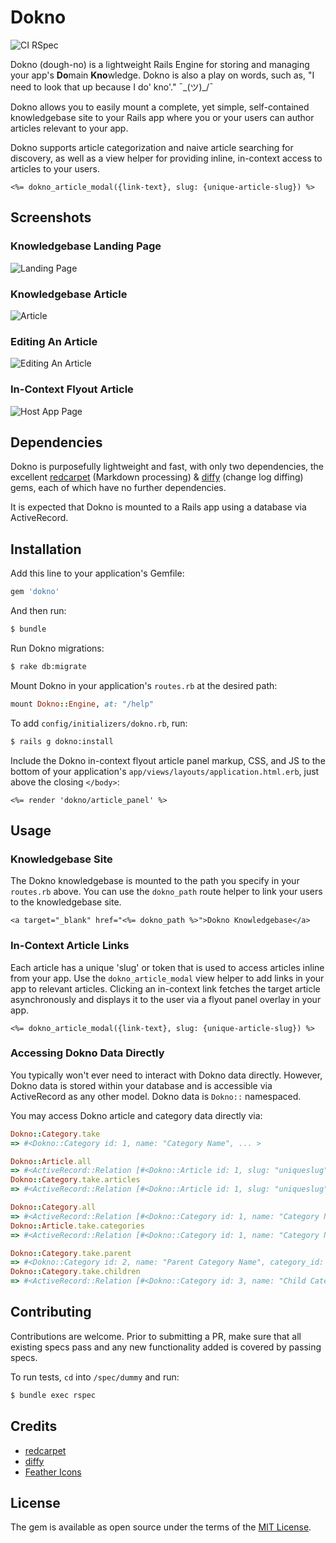 # Dokno
![CI RSpec](https://github.com/cpayne624/dokno/workflows/CI%20RSpec/badge.svg)

Dokno (dough-no) is a lightweight Rails Engine for storing and managing your app's <b>Do</b>main <b>Kno</b>wledge.
Dokno is also a play on words, such as, "I need to look that up because I do' kno'." ¯\_(ツ)_/¯

Dokno allows you to easily mount a complete, yet simple, self-contained knowledgebase site
to your Rails app where you or your users can author articles relevant to your app.

Dokno supports article categorization and naive article searching for discovery,
as well as a view helper for providing inline, in-context access to articles to your users.

    <%= dokno_article_modal({link-text}, slug: {unique-article-slug}) %>

## Screenshots

### Knowledgebase Landing Page
![Landing Page](./README/landing_page.png)

### Knowledgebase Article
![Article](./README/article.png)

### Editing An Article
![Editing An Article](./README/article_edit.png)

### In-Context Flyout Article
![Host App Page](./README/host_app_flyout.png)

## Dependencies
Dokno is purposefully lightweight and fast, with only two dependencies, the excellent
[redcarpet](https://github.com/vmg/redcarpet) (Markdown processing) &
[diffy](https://github.com/samg/diffy) (change log diffing) gems,
each of which have no further dependencies.

It is expected that Dokno is mounted to a Rails app using a database via ActiveRecord.

## Installation
Add this line to your application's Gemfile:
```ruby
gem 'dokno'
```

And then run:
```bash
$ bundle
```

Run Dokno migrations:
```bash
$ rake db:migrate
```

Mount Dokno in your application's `routes.rb` at the desired path:
```ruby
mount Dokno::Engine, at: "/help"
```

To add `config/initializers/dokno.rb`, run:
```bash
$ rails g dokno:install
```

Include the Dokno in-context flyout article panel markup, CSS, and JS to the bottom of your application's
`app/views/layouts/application.html.erb`, just above the closing `</body>`:
```erb
<%= render 'dokno/article_panel' %>
```

## Usage

### Knowledgebase Site
The Dokno knowledgebase is mounted to the path you specify in your `routes.rb` above. You can use the `dokno_path` route helper
to link your users to the knowledgebase site.

    <a target="_blank" href="<%= dokno_path %>">Dokno Knowledgebase</a>

### In-Context Article Links
Each article has a unique 'slug' or token that is used to access articles inline from your app. Use the `dokno_article_modal`
view helper to add links in your app to relevant articles. Clicking an in-context link fetches the target article
asynchronously and displays it to the user via a flyout panel overlay in your app.

    <%= dokno_article_modal({link-text}, slug: {unique-article-slug}) %>

### Accessing Dokno Data Directly
You typically won't ever need to interact with Dokno data directly. However, Dokno data is stored within your database
and is accessible via ActiveRecord as any other model. Dokno data is `Dokno::` namespaced.

You may access Dokno article and category data directly via:

```ruby
Dokno::Category.take
=> #<Dokno::Category id: 1, name: "Category Name", ... >

Dokno::Article.all
=> #<ActiveRecord::Relation [#<Dokno::Article id: 1, slug: "uniqueslug", ... >, ...]
Dokno::Category.take.articles
=> #<ActiveRecord::Relation [#<Dokno::Article id: 1, slug: "uniqueslug", ... >, ...]

Dokno::Category.all
=> #<ActiveRecord::Relation [#<Dokno::Category id: 1, name: "Category Name", ... >, ...]
Dokno::Article.take.categories
=> #<ActiveRecord::Relation [#<Dokno::Category id: 1, name: "Category Name", ... >, ...]

Dokno::Category.take.parent
=> #<Dokno::Category id: 2, name: "Parent Category Name", category_id: 1, ... >
Dokno::Category.take.children
=> #<ActiveRecord::Relation [#<Dokno::Category id: 3, name: "Child Category Name", ... >, ...]
```

## Contributing
Contributions are welcome. Prior to submitting a PR, make sure that all existing specs pass and any new functionality added
is covered by passing specs.

To run tests, `cd` into `/spec/dummy` and run:
```bash
$ bundle exec rspec
```

## Credits
- [redcarpet](https://github.com/vmg/redcarpet)
- [diffy](https://github.com/samg/diffy)
- [Feather Icons](https://github.com/feathericons/feather)

## License
The gem is available as open source under the terms of the [MIT License](https://opensource.org/licenses/MIT).
